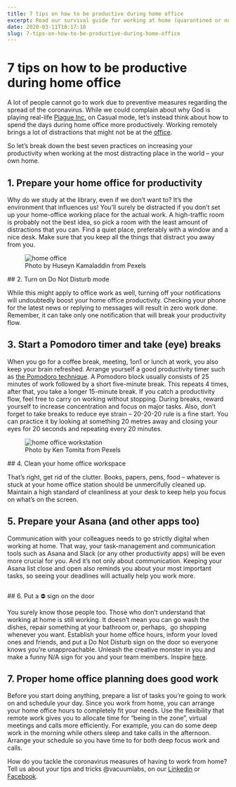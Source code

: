 ```yaml
---
title: 7 tips on how to be productive during home office
excerpt: Read our survival guide for working at home (quarantined or not)
date: 2020-03-11T18:17:18
slug: 7-tips-on-how-to-be-productive-during-home-office
---
```


# 7 tips on how to be productive during home office

A lot of people cannot go to work due to preventive measures regarding the spread of the coronavirus. While we could complain about why God is playing real-life [Plague Inc.](https://www.bbc.com/news/technology-51673293) on Casual mode, let’s instead think about how to spend the days during home office more productively. Working remotely brings a lot of distractions that might not be at the [office](https://inside.vacuumlabs.com/community/step-inside-vacuumlabs-home-in-kosice).&nbsp;  
  
So let’s break down the best seven practices on increasing your productivity when working at the most distracting place in the world – your own home.

## 1. Prepare your home office for productivity

Why do we study at the library, even if we don’t want to? It’s the environment that influences us! You’ll surely be distracted if you don’t set up your home-office working place for the actual work. A high-traffic room is probably not the best idea, so pick a room with the least amount of distractions that you can. Find a quiet place, preferably with a window and a nice desk. Make sure that you keep all the things that distract you away from you.&nbsp;

<figure class="wp-block-image"><img src="https://vacuumlabs.com/wp-content/uploads/2020/03/Photo-by-Huseyn-Kamaladdin-from-Pexels-1024x709.jpg" alt="home office" class="wp-image-1320"><figcaption>Photo by Huseyn Kamaladdin from Pexels</figcaption></figure>
## 2. Turn on Do Not Disturb mode

While this might apply to office work as well, turning off your notifications will undoubtedly boost your home office productivity. Checking your phone for the latest news or replying to messages will result in zero work done. Remember, it can take only one notification that will break your productivity flow.&nbsp;

## 3. Start a Pomodoro timer and take (eye) breaks

When you go for a coffee break, meeting, 1on1 or lunch at work, you also keep your brain refreshed. Arrange yourself a good productivity timer such as [the Pomodoro technique](https://en.wikipedia.org/wiki/Pomodoro_Technique). A Pomodoro block usually consists of 25 minutes of work followed by a short five-minute break. This repeats 4 times, after that, you take a longer 15-minute break. If you catch a productivity flow, feel free to carry on working without stopping. During breaks, reward yourself to increase concentration and focus on major tasks. Also, don’t forget to take breaks to reduce eye strain –&nbsp;20-20-20 rule is a fine start. You can practice it by looking at something 20 metres away and closing your eyes for 20 seconds and repeating every 20 minutes.

<figure class="wp-block-image"><img src="https://vacuumlabs.com/wp-content/uploads/2020/03/Photo-by-Ken-Tomita-from-Pexels-1024x683.jpg" alt="home office workstation" class="wp-image-1321"><figcaption>Photo by Ken Tomita from Pexels</figcaption></figure>
## 4. Clean your home office workspace

That’s right, get rid of the clutter. Books, papers, pens, food – whatever is stuck at your home office station should be unmercifully cleaned up. Maintain a high standard of cleanliness at your desk to keep help you focus on what’s on the screen.&nbsp;

## 5. Prepare your Asana (and other apps too)

Communication with your colleagues needs to go strictly digital when working at home. That way, your task-management and communication tools such as Asana and Slack (or any other productivity apps) will be even more crucial for you. And it’s not only about communication. Keeping your Asana list close and open also reminds you about your most important tasks, so seeing your deadlines will actually help you work more.

<figure class="wp-block-image"><img src="https://vacuumlabs.com/wp-content/uploads/2020/03/homeoffice-49v8tn-e1583939065130.jpg" alt="" class="wp-image-1322"></figure>
## 6. Put a ⛔️ sign on the door

You surely know those people too. Those who don’t understand that working at home is still working. It doesn’t mean you can go wash the dishes, repair something at your bathroom or, perhaps,&nbsp; go shopping whenever you want. Establish your home office hours, inform your loved ones and friends, and put a Do Not Disturb sign on the door so everyone knows you’re unapproachable. Unleash the creative monster in you and make a funny N/A sign for you and your team members. Inspire [here](https://luxafor.com/12-clever-and-funny-do-not-disturb-door-sign-ideas-for-office-that-actually-work/).&nbsp;

## 7. Proper home office planning does good work

Before you start doing anything, prepare a list of tasks you’re going to work on and schedule your day. Since you work from home, you can arrange your home office hours to completely fit your needs. Use the flexibility that remote work gives you to allocate time for “being in the zone”, virtual meetings and calls more efficiently. For example, you can do some deep work in the morning while others sleep and take calls in the afternoon. Arrange your schedule so you have time to for both deep focus work and calls.&nbsp;  
  
How do you tackle the coronavirus measures of having to work from home? Tell us about your tips and tricks @vacuumlabs, on our [Linkedin](https://www.linkedin.com/company/vacuumlabs) or [Facebook](https://www.facebook.com/vacuumlabscom/).

